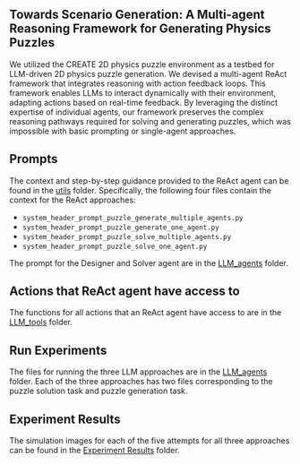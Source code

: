 ## Towards Scenario Generation: A Multi-agent Reasoning Framework for Generating Physics Puzzles

We utilized the CREATE 2D physics puzzle environment as a testbed for LLM-driven 2D physics puzzle generation. We devised a multi-agent ReAct framework that integrates reasoning with action feedback loops. This framework enables LLMs to interact dynamically with their environment, adapting actions based on real-time feedback. By leveraging the distinct expertise of individual agents, our framework preserves the complex reasoning pathways required for solving and generating puzzles, which was impossible with basic prompting or single-agent approaches.

## Prompts
The context and step-by-step guidance provided to the ReAct agent can be found in the [utils](./utils) folder.
Specifically, the following four files contain the context for the ReAct approaches:
- `system_header_prompt_puzzle_generate_multiple_agents.py`
- `system_header_prompt_puzzle_generate_one_agent.py`
- `system_header_prompt_puzzle_solve_multiple_agents.py`
- `system_header_prompt_puzzle_solve_one_agent.py`

The prompt for the Designer and Solver agent are in the [LLM_agents](./LLM_agents) folder.

## Actions that ReAct agent have access to
The functions for all actions that an ReAct agent have access to are in the [LLM_tools](./LLM_tools) folder.

## Run Experiments
The files for running the three LLM approaches are in the [LLM_agents](./LLM_agents) folder. Each of the three approaches has two files corresponding to the puzzle solution task and puzzle generation task.

## Experiment Results
The simulation images for each of the five attempts for all three approaches can be found in the [Experiment Results](./Experiment%20Results) folder.
